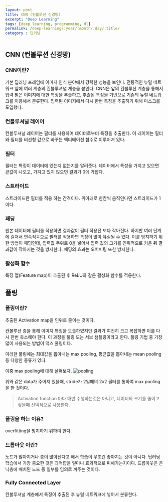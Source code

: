 ```yaml
---
layout: post
title: CNN (컨볼루션 신경망)
excerpt: "Deep Learning"
tags: [deep learning, programming, dl]
permalink: /deep-learning/:year/:month/:day/:title/
category : 딥러닝
---
```


## CNN (컨볼루션 신경망)

### CNN이란?
기본 딥러닝 프레임에 이미지 인식 분야에서 강력한 성능을 보인다.
전통적인 뉴럴 네트워크 앞에 여러 계층의 컨볼루셔널 계층을 붙인다. CNN은 앞의 컨볼루션 계층을 통해서 입력 받은 이미지에 대한 특징을 추출하고, 추출된 특징을 기반으로 기존의 뉴럴 네트워크를 이용해서 분류한다.
입력된 이미지에서 다시 한번 특징을 추출하기 위해 마스크를 도입했다.

### 컨볼루셔널 레이어
컨볼루셔널 레이어는 필터를 사용하여 데이터로부터 특징을 추출한다. 이 레이어는 필터와 필터를 비선형 값으로 바꾸는 액티베이션 함수로 이루어져 있다.

### 필터
필터는 특징이 데이터에 있는지 없는지를 알려준다. 데이터에서 특성을 가지고 있으면 큰값이 나오고, 가지고 있지 않으면 결과가 0에 가깝다.

### 스트라이드
스트라이드란 필터를 적용 하는 간격이다. 위아래로 한칸씩 움직인다면 스트라이드가 1이다.

### 패딩
원본 데이터에 필터를 적용하면 결과값이 필터 적용전 보다 작아진다. 하지만 여러 단계에 걸쳐서 연속적ㅈ으로 필터를 적용하면 특징이 많이 유실될 수 있다. 이를 방지하기 위한 방법이 패딩인데, 입력값 주위로 0을 넣어서 입력 값의 크기를 인위적으로 키운 뒤 결과값이 작아지는 것을 방지한다. 패딩의 효과는 오버피팅 또한 방지한다. 

### 활성화 함수
특징 맵(Feature map)이 추출된 후 ReLU와 같은 활성화 함수를 적용한다. 

## 풀링
### 폴링이란?
추출된 Activation map을 인위로 줄이는 것이다. 

컨볼루션 층을 통해 이미지 특징을 도출하였지만 결과가 여전히 크고 복잡하면 이를 다시 한번 축소해야 한다. 
이 과정을 풀링 또는 서브 샘플링이라고 한다.
풀링 기법 중 가장 많이 사용되는 방법이 맥스 풀링이다.

이러한 풀링에는 최대값을 뽑아내는 max pooling, 평균값을 뽑아내는 mean pooling등 다양한 종류가 있다.

이중 max pooling에 대해 살펴보자.
![pooling](https://miro.medium.com/max/1304/1*Sh9e6Hzx8ZcOinuLvy8Fmw.png) 

위와 같은 data가 주어져 있을때, stride가 2일때의 2x2 필터를 통하여 max pooling을 한 것이다. 

> Activation function 마다 매번 수행하는것은 아니고, 데이터의 크기를 줄이고 싶을때 선택적으로 사용한다.

### 폴링을 하는 이유?
overfitting을 방지하기 위하여 한다. 

### 드롭아웃 이란?
노드가 많아지거나 층이 많아진다고 해서 학습이 무조건 좋아지는 것이 아니다. 딥러닝 학습에서 가장 중요한 것은 과적합을 얼마나 효과적으로 피해가는지이다.
드롭아웃은 은닉층에 배치된 노드 중 일부를 임의로 꺼주는 것이다.

### Fully Connected Layer
컨볼루셔널 계층에서 특징이 추출된 후 뉴럴 네트워크에 넣어서 분류한다.


